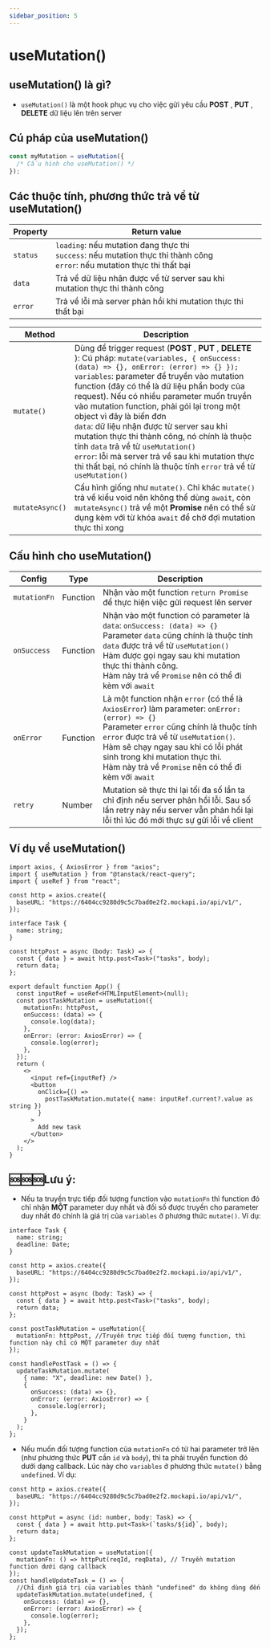 ```yaml
---
sidebar_position: 5
---
```


# useMutation()

## useMutation() là gì?

- `useMutation()` là một hook phục vụ cho việc gửi yêu cầu **POST** , **PUT** , **DELETE** dữ liệu lên trên server

## Cú pháp của useMutation()

```ts
const myMutation = useMutation({
  /* Cấu hình cho useMutation() */
});
```

## Các thuộc tính, phương thức trả về từ useMutation()

| Property | Return value                                                                                                                        |
| -------- | ----------------------------------------------------------------------------------------------------------------------------------- |
| `status` | `loading`: nếu mutation đang thực thi<br />`success`: nếu mutation thực thi thành công<br />`error`: nếu mutation thực thi thất bại |
| `data`   | Trả về dữ liệu nhân được về từ server sau khi mutation thực thi thành công                                                          |
| `error`  | Trả về lỗi mà server phản hồi khi mutation thực thi thất bại                                                                        |

| Method          | Description                                                                                                                                                                                                                                                                                                                                                                                                                                                                                                                                                                                                                                 |
| --------------- | ------------------------------------------------------------------------------------------------------------------------------------------------------------------------------------------------------------------------------------------------------------------------------------------------------------------------------------------------------------------------------------------------------------------------------------------------------------------------------------------------------------------------------------------------------------------------------------------------------------------------------------------- |
| `mutate()`      | Dùng để trigger request (**POST** , **PUT** , **DELETE** ): Cú pháp: `mutate(variables, { onSuccess: (data) => {}, onError: (error) => {} });`<br />`variables`: parameter để truyền vào mutation function (đây có thể là dữ liệu phần body của request). Nếu có nhiều parameter muốn truyền vào mutation function, phải gói lại trong một object vì đây là biến đơn<br />`data`: dữ liệu nhận được từ server sau khi mutation thực thi thành công, nó chính là thuộc tính `data` trả về từ `useMutation()`<br />`error`: lỗi mà server trả về sau khi mutation thực thi thất bại, nó chính là thuộc tính `error` trả về từ `useMutation()` |
| `mutateAsync()` | Cấu hình giống như `mutate()`. Chỉ khác `mutate()` trả về kiểu void nên không thể dùng `await`, còn `mutateAsync()` trả về một **Promise** nên có thể sử dụng kèm với từ khóa `await` để chờ đợi mutation thực thi xong                                                                                                                                                                                                                                                                                                                                                                                                                     |

## Cấu hình cho useMutation()

| Config       | Type     | Description                                                                                                                                                                                                                                                                                                                   |
| ------------ | -------- | ----------------------------------------------------------------------------------------------------------------------------------------------------------------------------------------------------------------------------------------------------------------------------------------------------------------------------- |
| `mutationFn` | Function | Nhận vào một function `return Promise` để thực hiện việc gửi request lên server                                                                                                                                                                                                                                               |
| `onSuccess`  | Function | Nhận vào một function có parameter là `data`: `onSuccess: (data) => {}`<br />Parameter `data` cũng chính là thuộc tính `data` được trả về từ `useMutation()`<br />Hàm được gọi ngay sau khi mutation thực thi thành công.<br />Hàm này trả về `Promise` nên có thể đi kèm với `await`                                         |
| `onError`    | Function | Là một function nhận `error` (có thể là `AxiosError`) làm parameter: `onError: (error) => {}`<br />Parameter `error` cũng chính là thuộc tính `error` được trả về từ `useMutation()`.<br />Hàm sẽ chạy ngay sau khi có lỗi phát sinh trong khi mutation thực thi.<br />Hàm này trả về `Promise` nên có thể đi kèm với `await` |
| `retry`      | Number   | Mutation sẽ thực thi lại tối đa số lần ta chỉ định nếu server phản hồi lỗi. Sau số lần retry này nếu server vẫn phản hồi lại lỗi thì lúc đó mới thực sự gửi lỗi về client                                                                                                                                                     |

## Ví dụ về useMutation()

```tsx
import axios, { AxiosError } from "axios";
import { useMutation } from "@tanstack/react-query";
import { useRef } from "react";

const http = axios.create({
  baseURL: "https://6404cc9280d9c5c7bad0e2f2.mockapi.io/api/v1/",
});

interface Task {
  name: string;
}

const httpPost = async (body: Task) => {
  const { data } = await http.post<Task>("tasks", body);
  return data;
};

export default function App() {
  const inputRef = useRef<HTMLInputElement>(null);
  const postTaskMutation = useMutation({
    mutationFn: httpPost,
    onSuccess: (data) => {
      console.log(data);
    },
    onError: (error: AxiosError) => {
      console.log(error);
    },
  });
  return (
    <>
      <input ref={inputRef} />
      <button
        onClick={() =>
          postTaskMutation.mutate({ name: inputRef.current?.value as string })
        }
      >
        Add new task
      </button>
    </>
  );
}
```

## 🆘🆘🆘Lưu ý:

- Nếu ta truyền trực tiếp đối tượng function vào `mutationFn` thì function đó chỉ nhận **MỘT** parameter duy nhất và đối số được truyền cho parameter duy nhất đó chính là giá trị của `variables` ở phương thức `mutate()`. Ví dụ:

```tsx
interface Task {
  name: string;
  deadline: Date;
}

const http = axios.create({
  baseURL: "https://6404cc9280d9c5c7bad0e2f2.mockapi.io/api/v1/",
});

const httpPost = async (body: Task) => {
  const { data } = await http.post<Task>("tasks", body);
  return data;
};

const postTaskMutation = useMutation({
  mutationFn: httpPost, //Truyền trực tiếp đối tượng function, thì function này chỉ có MỘT parameter duy nhất
});

const handlePostTask = () => {
  updateTaskMutation.mutate(
    { name: "X", deadline: new Date() },
    {
      onSuccess: (data) => {},
      onError: (error: AxiosError) => {
        console.log(error);
      },
    }
  );
};
```

- Nếu muốn đối tượng function của `mutationFn` có từ hai parameter trở lên (như phương thức **PUT** cần `id` và `body`), thì ta phải truyền function đó dưới dạng callback. Lúc này cho `variables` ở phương thức `mutate()` bằng `undefined`. Ví dụ:

```tsx
const http = axios.create({
  baseURL: "https://6404cc9280d9c5c7bad0e2f2.mockapi.io/api/v1/",
});

const httpPut = async (id: number, body: Task) => {
  const { data } = await http.put<Task>(`tasks/${id}`, body);
  return data;
};

const updateTaskMutation = useMutation({
  mutationFn: () => httpPut(reqId, reqData), // Truyền mutation function dưới dạng callback
});
const handleUpdateTask = () => {
  //Chỉ định giá trị của variables thành "undefined" do không dùng đến
  updateTaskMutation.mutate(undefined, {
    onSuccess: (data) => {},
    onError: (error: AxiosError) => {
      console.log(error);
    },
  });
};
```
